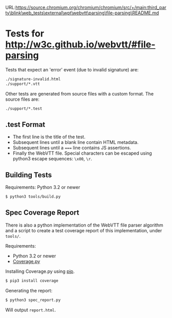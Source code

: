 URL:https://source.chromium.org/chromium/chromium/src/+/main:third_party\blink\web_tests\external\wpt\webvtt\parsing\file-parsing\README.md
# Tests for http://w3c.github.io/webvtt/#file-parsing

Tests that expect an 'error' event (due to invalid signature) are:

```bash
./signature-invalid.html
./support/*.vtt
```

Other tests are generated from source files with a custom format. The source files are:

```bash
./support/*.test
```

## .test Format

* The first line is the title of the test.
* Subsequent lines until a blank line contain HTML metadata.
* Subsequent lines until a `===` line contains JS assertions.
* Finally the WebVTT file. Special characters can be escaped using python3 escape sequences: `\x00`, `\r`.

## Building Tests

Requirements: Python 3.2 or newer

```bash
$ python3 tools/build.py
```

## Spec Coverage Report

There is also a python implementation of the WebVTT file parser algorithm and a
script to create a test coverage report of this implementation, under `tools/`.

Requirements:
* Python 3.2 or newer
* [Coverage.py](https://pypi.python.org/pypi/coverage)

Installing Coverage.py using [pip](https://pypi.python.org/pypi/pip).

```bash
$ pip3 install coverage
```

Generating the report:

```bash
$ python3 spec_report.py
```

Will output `report.html`.
